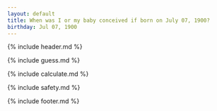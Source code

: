```yaml
---
layout: default
title: When was I or my baby conceived if born on July 07, 1900?
birthday: Jul 07, 1900
---
```


{% include header.md %}

{% include guess.md %}

{% include calculate.md %}

{% include safety.md %}

{% include footer.md %}



